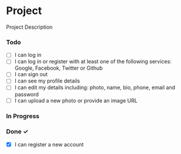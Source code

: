 # Project

Project Description

### Todo

- [ ] I can log in  
- [ ] I can log in or register with at least one of the following services: Google, Facebook, Twitter or Github  
- [ ] I can sign out  
- [ ] I can see my profile details  
- [ ] I can edit my details including: photo, name, bio, phone, email and password  
- [ ] I can upload a new photo or provide an image URL  

### In Progress


### Done ✓

- [x] I can register a new account  


